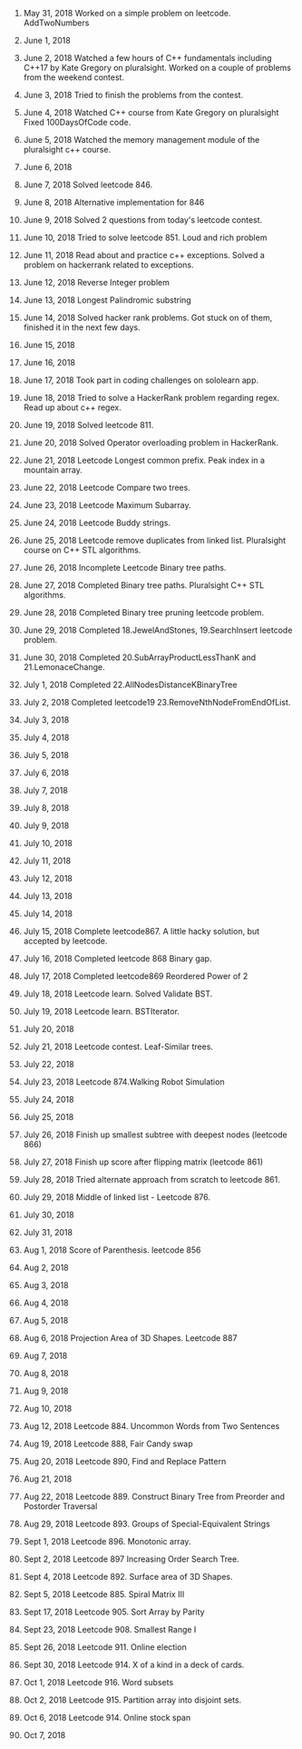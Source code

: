 1. May 31, 2018
Worked on a simple problem on leetcode. AddTwoNumbers

2. June 1, 2018


3. June 2, 2018
Watched a few hours of C++ fundamentals including C++17 by Kate Gregory on pluralsight.
Worked on a couple of problems from the weekend contest.

4. June 3, 2018
Tried to finish the problems from the contest.

5. June 4, 2018
Watched C++ course from Kate Gregory on pluralsight
Fixed 100DaysOfCode code.

6. June 5, 2018
Watched the memory management module of the pluralsight c++ course.

7. June 6, 2018


8. June 7, 2018
Solved leetcode 846.

9. June 8, 2018
Alternative implementation for 846

10. June 9, 2018
Solved 2 questions from today's leetcode contest.

11. June 10, 2018
Tried to solve leetcode 851. Loud and rich problem

12. June 11, 2018
Read about and practice c++ exceptions. Solved a problem on hackerrank related to exceptions.

13. June 12, 2018
Reverse Integer problem

14. June 13, 2018
Longest Palindromic substring

15. June 14, 2018
Solved hacker rank problems. Got stuck on of them, finished it in the next few days.

16. June 15, 2018

17. June 16, 2018

18. June 17, 2018
Took part in coding challenges on sololearn app.

19. June 18, 2018
Tried to solve a HackerRank problem regarding regex. Read up about c++ regex.

20. June 19, 2018
Solved leetcode 811.

21. June 20, 2018
Solved Operator overloading problem in HackerRank.

21. June 21, 2018
Leetcode Longest common prefix. Peak index in a mountain array.

22. June 22, 2018
Leetcode Compare two trees.

23. June 23, 2018
Leetcode Maximum Subarray.

24. June 24, 2018
Leetcode Buddy strings.

25. June 25, 2018
Leetcode remove duplicates from linked list. Pluralsight course on C++ STL algorithms.

26. June 26, 2018
Incomplete Leetcode Binary tree paths.

27. June 27, 2018
Completed Binary tree paths. Pluralsight C++ STL algorithms.

28. June 28, 2018
Completed Binary tree pruning leetcode problem.

29. June 29, 2018
Completed 18.JewelAndStones, 19.SearchInsert leetcode problem. 

30. June 30, 2018
Completed 20.SubArrayProductLessThanK and 21.LemonaceChange.

31. July 1, 2018
Completed 22.AllNodesDistanceKBinaryTree

32. July 2, 2018
Completed leetcode19 23.RemoveNthNodeFromEndOfList.

33. July 3, 2018

34. July 4, 2018

35. July 5, 2018

36. July 6, 2018

37. July 7, 2018

38. July 8, 2018

39. July 9, 2018

40. July 10, 2018

41. July 11, 2018

42. July 12, 2018

43. July 13, 2018

44. July 14, 2018

45. July 15, 2018
Complete leetcode867. A little hacky solution, but accepted by leetcode. 

46. July 16, 2018
Completed leetcode 868 Binary gap.

47. July 17, 2018
Completed leetcode869 Reordered Power of 2

48. July 18, 2018
Leetcode learn. Solved Validate BST.

49. July 19, 2018
Leetcode learn. BSTIterator.

50. July 20, 2018

51. July 21, 2018
Leetcode contest. Leaf-Similar trees.

52. July 22, 2018

53. July 23, 2018
Leetcode 874.Walking Robot Simulation

54. July 24, 2018

55. July 25, 2018

56. July 26, 2018
Finish up smallest subtree with deepest nodes (leetcode 866)

57. July 27, 2018
Finish up score after flipping matrix (leetcode 861)

58. July 28, 2018
Tried alternate approach from scratch to leetcode 861.

59. July 29, 2018
Middle of linked list - Leetcode 876. 

60. July 30, 2018

61. July 31, 2018

62. Aug 1, 2018
Score of Parenthesis. leetcode 856

63. Aug 2, 2018

64. Aug 3, 2018

65. Aug 4, 2018

66. Aug 5, 2018

67. Aug 6, 2018
Projection Area of 3D Shapes. Leetcode 887

68. Aug 7, 2018

69. Aug 8, 2018

70. Aug 9, 2018

71. Aug 10, 2018

72. Aug 12, 2018
Leetcode 884. Uncommon Words from Two Sentences

73. Aug 19, 2018
Leetcode 888, Fair Candy swap

74. Aug 20, 2018
Leetcode 890, Find and Replace Pattern

75. Aug 21, 2018

76. Aug 22, 2018
Leetcode 889. Construct Binary Tree from Preorder and Postorder Traversal

77. Aug 29, 2018
Leetcode 893. Groups of Special-Equivalent Strings

78. Sept 1, 2018
Leetcode 896. Monotonic array.

79. Sept 2, 2018
Leetcode 897 Increasing Order Search Tree.

80. Sept 4, 2018
Leetcode 892. Surface area of 3D Shapes.

81. Sept 5, 2018
Leetcode 885. Spiral Matrix III

82. Sept 17, 2018
Leetcode 905. Sort Array by Parity

83. Sept 23, 2018
Leetcode 908. Smallest Range I

84. Sept 26, 2018
Leetcode 911. Online election

85. Sept 30, 2018
Leetcode 914. X of a kind in a deck of cards.

86. Oct 1, 2018
Leetcode 916. Word subsets

87. Oct 2, 2018
Leetcode 915. Partition array into disjoint sets.

88. Oct 6, 2018
Leetcode 914. Online stock span

89. Oct 7, 2018
